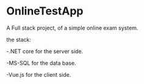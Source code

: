 # OnlineTestApp

A Full stack project, of a simple online exam system.

the stack:

  -.NET core for the server side.
  
  -MS-SQL for the data base.
  
  -Vue.js for the client side.
